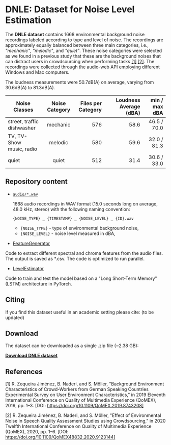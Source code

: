 # DNLE: Dataset for Noise Level Estimation

The **DNLE dataset** contains 1668 environmental background noise recordings labeled according to type and level of noise.
The recordings are approximately equally balanced between three main categories, i.e., *"mechanic"*, *"melodic"*, and *"quiet"*. These noise categories were selected as we found in a previous study that these are the background noises that can distract users in crowdsourcing when performing tasks [[1]](#1) [[2]](#2).
The recordings were collected through the audio-web API employing different Windows and Mac computers.

The loudness measurements were 50.7dB(A) on average, varying from 30.6dB(A) to 81.3dB(A).


| Noise Classes | Noise Category           | Files per<br>Category  | Loudness Average<br>(dBA) | min / max <br> dBA |
| ------------- |:-------------:| -----:|--------:|--------:|
| street, traffic <br> dishwasher  | mechanic | 576 | 58.6 | 46.5 / 70.0 |
| TV, TV-Show <br> music, radio    | melodic  | 580 | 59.6 | 32.0 / 81.3 |
| quiet                            | quiet    | 512 | 31.4 | 30.6 / 33.0 |


## Repository content

- [`audio/*.wav`](audio/)

  1668 audio recordings in WAV format (15.0 seconds long on average, 48.0 kHz, stereo) with the following naming convention:
  
  `{NOISE_TYPE} _ {TIMESTAMP} _ {NOISE_LEVEL} _ {ID}.wav`
  
  - `{NOISE_TYPE}` - type of environmental background noise,
  - `{NOISE_LEVEL}` - noise level measured in dBA,
  
- [FeatureGenerator](FeatureGenerator/)

Code to extract different spectral and chroma features from the audio files. The output is saved as *.csv. The code is optimized to run parallel.

- [LevelEstimator](LevelEstimator/)

Code to train and test the model based on a "Long Short-Term Memory" (LSTM) architecture in PyTorch.


## Citing

If you find this dataset useful in an academic setting please cite:
(to be updated)


## Download

The dataset can be downloaded as a single .zip file (~2.38 GB):

**[Download DNLE dataset](https://depositonce.tu-berlin.de/bitstream/11303/12788/2/audios.zip)**


## References

<a id="1">[1]</a>
R. Zequeira Jiménez, B. Naderi, and S. Möller, "Background Environment Characteristics of Crowd-Workers from German Speaking Countries Experimental Survey on User Environment Characteristics," in 2019 Eleventh International Conference on Quality of Multimedia Experience (QoMEX), 2019, pp. 1–3. [DOI: https://doi.org/10.1109/QoMEX.2019.8743208]

<a id="2">[2]</a>
R. Zequeira Jiménez, B. Naderi, and S. Möller, "Effect of Environmental Noise in Speech Quality Assessment Studies using Crowdsourcing," in 2020 Twelfth International Conference on Quality of Multimedia Experience (QoMEX), 2020, pp. 1–6. [DOI: https://doi.org/10.1109/QoMEX48832.2020.9123144]